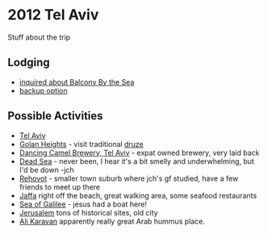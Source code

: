 # 2012 Tel Aviv

Stuff about the trip

## Lodging

* [inquired about Balcony By the Sea](https://www.airbnb.com/rooms/667256)
* [backup option](https://www.airbnb.com/rooms/741238)

## Possible Activities

* [Tel Aviv](http://wikitravel.org/en/Tel_Aviv)
* [Golan Heights](http://wikitravel.org/en/Golan_Heights) - visit traditional [druze](http://en.wikipedia.org/wiki/Druze)
* [Dancing Camel Brewery, Tel Aviv](http://www.touristisrael.com/dancing-camel-brewery-tel-aviv/6506/) - expat owned brewery, very laid back
* [Dead Sea](http://wikitravel.org/en/Dead_Sea_(Israel)) - never been, I hear it's a bit smelly and underwhelming, but I'd be down -jch
* [Rehovot](http://wikitravel.org/en/Rehovot) - smaller town suburb where jch's gf studied, have a few friends to meet up there
* [Jaffa](http://wikitravel.org/en/Tel_Aviv/Jaffa) right off the beach, great walking area, some seafood restaurants
* [Sea of Galilee](http://wikitravel.org/en/Sea_of_Galilee) - jesus had a boat here!
* [Jerusalem](http://wikitravel.org/en/Jerusalem) tons of historical sites, old city
* [Ali Karavan](http://www.tripadvisor.com/Restaurant_Review-g293984-d803562-Reviews-Abu_Hasan_Ali_Karavan-Tel_Aviv.html) apparently really great Arab hummus place.